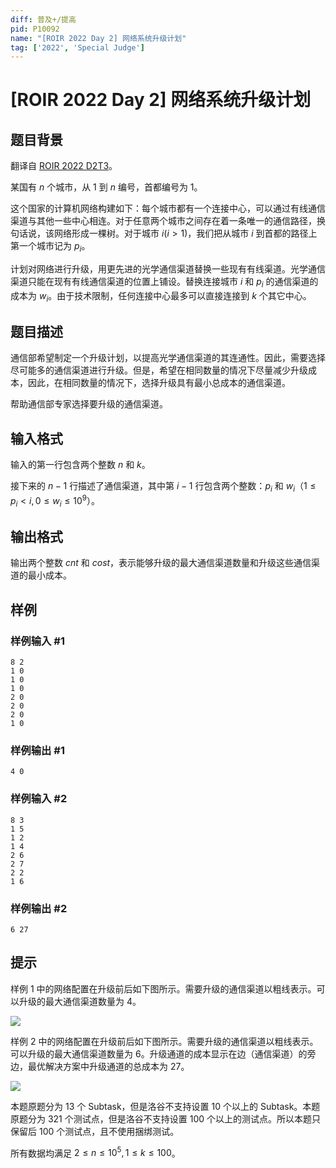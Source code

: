 ```yaml
---
diff: 普及+/提高
pid: P10092
name: "[ROIR 2022 Day 2] 网络系统升级计划"
tag: ['2022', 'Special Judge']
---
```

# [ROIR 2022 Day 2] 网络系统升级计划
## 题目背景

翻译自 [ROIR 2022 D2T3](https://neerc.ifmo.ru/school/archive/2021-2022/ru-olymp-regional-2022-day2.pdf)。

某国有 $n$ 个城市，从 $1$ 到 $n$ 编号，首都编号为 $1$。

这个国家的计算机网络构建如下：每个城市都有一个连接中心，可以通过有线通信渠道与其他一些中心相连。对于任意两个城市之间存在着一条唯一的通信路径，换句话说，该网络形成一棵树。对于城市 $i(i > 1)$，我们把从城市 $i$ 到首都的路径上第一个城市记为 $p_i$。

计划对网络进行升级，用更先进的光学通信渠道替换一些现有有线渠道。光学通信渠道只能在现有有线通信渠道的位置上铺设。替换连接城市 $i$ 和 $p_i$ 的通信渠道的成本为 $w_i$。由于技术限制，任何连接中心最多可以直接连接到 $k$ 个其它中心。
## 题目描述

通信部希望制定一个升级计划，以提高光学通信渠道的其连通性。因此，需要选择尽可能多的通信渠道进行升级。但是，希望在相同数量的情况下尽量减少升级成本，因此，在相同数量的情况下，选择升级具有最小总成本的通信渠道。

帮助通信部专家选择要升级的通信渠道。
## 输入格式

输入的第一行包含两个整数 $n$ 和 $k$。

接下来的 $n−1$ 行描述了通信渠道，其中第 $i−1$ 行包含两个整数：$p_i$ 和 $w_i$（$1 \le p_i < i, 0 \le w_i \le 10^9$）。
## 输出格式

输出两个整数 $cnt$ 和 $cost$，表示能够升级的最大通信渠道数量和升级这些通信渠道的最小成本。
## 样例

### 样例输入 #1
```
8 2
1 0
1 0
1 0
2 0
2 0
2 0
1 0
```
### 样例输出 #1
```
4 0
```
### 样例输入 #2
```
8 3
1 5
1 2
1 4
2 6
2 7
2 2
1 6
```
### 样例输出 #2
```
6 27
```
## 提示

样例 $1$ 中的网络配置在升级前后如下图所示。需要升级的通信渠道以粗线表示。可以升级的最大通信渠道数量为 $4$。

![](https://cdn.luogu.com.cn/upload/image_hosting/wd46yiot.png)

样例 $2$ 中的网络配置在升级前后如下图所示。需要升级的通信渠道以粗线表示。可以升级的最大通信渠道数量为 $6$。升级通道的成本显示在边（通信渠道）的旁边，最优解决方案中升级通道的总成本为 $27$。

![](https://cdn.luogu.com.cn/upload/image_hosting/z2mnb3ul.png)

本题原题分为 $13$ 个 Subtask，但是洛谷不支持设置 $10$ 个以上的 Subtask。本题原题分为 $321$ 个测试点，但是洛谷不支持设置 $100$ 个以上的测试点。所以本题只保留后 $100$ 个测试点，且不使用捆绑测试。

所有数据均满足 $2 \le n \le 10^5, 1 \le k \le 100$。
